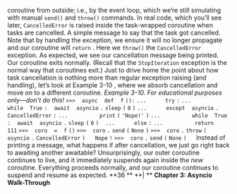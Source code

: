 coroutine from outside; i.e., by the event loop, which we’re still simulating with manual  `send()`  and  `throw()`  commands. In real code, which you’ll see later, `CancelledError`  is raised inside the task-wrapped coroutine when tasks are cancelled. A simple message to say that the task got cancelled. Note that by handling the exception, we ensure it will no longer propagate and our coroutine will  `return` . Here we  `throw()`  the  `CancelledError`  exception. As expected, we see our cancellation message being printed. Our coroutine exits normally. (Recall that the  `StopIteration`  exception is the normal way that coroutines exit.) Just to drive home the point about how task cancellation is nothing more than regular exception raising (and handling), let’s look at  Example 3-10 , where we absorb cancellation and move on to a different coroutine. *Example 3-10. For educational purposes only—don’t do this!* `>>>` ` ` `async` ` ` `def` ` ` `f` `():` `...` `     ` `try` `:` `...` `         ` `while` ` ` `True` `:` ` ` `await` ` ` `asyncio` `.` `sleep` `(` `0` `)` `...` `     ` `except` ` ` `asyncio` `.` `CancelledError` `:` `...` `         ` `print` `(` `'Nope!'` `)` `...` `         ` `while` ` ` `True` `:` ` ` `await` ` ` `asyncio` `.` `sleep` `(` `0` `)` ` ` `...` `     ` `else` `:` `...` `         ` `return` ` ` `111` `>>>` ` ` `coro` ` ` `=` ` ` `f` `()` `>>>` ` ` `coro` `.` `send` `(` `None` `)` `>>>` ` ` `coro` `.` `throw` `(` `asyncio` `.` `CancelledError` `)` `  ` `Nope` `!` `>>>` ` ` `coro` `.` `send` `(` `None` `)` `  ` Instead of printing a message, what happens if after cancellation, we just go right back to awaiting another awaitable? Unsurprisingly, our outer coroutine continues to live, and it immediately suspends again inside the  *new*  coroutine. Everything proceeds normally, and our coroutine continues to suspend and resume as expected. **36 ** **| ** **Chapter 3: Asyncio Walk-Through**